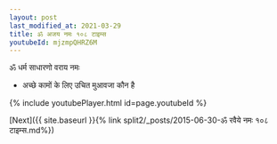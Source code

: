 ```yaml
---
layout: post
last_modified_at: 2021-03-29
title: ॐ अजय नमः १०८ टाइम्स
youtubeId: mjzmpQHRZ6M
---
```

 
 
 ॐ धर्म साधारणो वराय नमः  
 
 -  अच्छे कामों के लिए उचित मुआवजा कौन है 
 
  
 
  
 
 
 
 
 
 


{% include youtubePlayer.html id=page.youtubeId %}
 
[Next]({{ site.baseurl }}{% link  split2/_posts/2015-06-30-ॐ रवैये नमः १०८ टाइम्स.md%})
 
